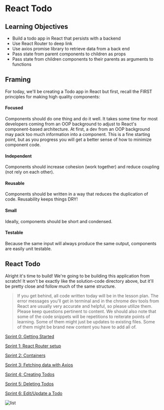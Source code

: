 # React Todo

## Learning Objectives
- Build a todo app in React that persists with a backend
- Use React Router to deep link
- Use axios promise library to retrieve data from a back end
- Pass state from parent components to children as props
- Pass state from children components to their parents as arguments to functions

## Framing
For today, we'll be creating a Todo app in React but first, recall the FIRST principles for making high quality components:

#### Focused

Components should do one thing and do it well. It takes some time for most developers coming from an OOP background to adjust to React's component-based architecture. At first, a dev from an OOP background may pack too much information into a component. This is a fine starting point, but as you progress you will get a better sense of how to minimize component code.

#### Independent

Components should increase cohesion (work together) and reduce coupling (not rely on each other).

#### Reusable

Components should be written in a way that reduces the duplication of code. Reusability keeps things DRY!

#### Small

Ideally, components should be short and condensed.

#### Testable

Because the same input will always produce the same output, components are easily unit testable.

## React Todo
Alright it's time to build! We're going to be building this application from scratch! It won't be exactly like the solution-code directory above, but it'll be pretty close and follow much of the same structure.

> If you get behind, all code written today will be in the lesson plan. The error messages you'll get in terminal and in the chrome dev tools from React are usually very accurate and helpful, so please utilize them. Please keep questions pertinent to content. We should also note that some of the code snippets will be repetitions to reiterate points of learning. Some of them might just be updates to existing files. Some of them might be brand new content you have to add all of.

[Sprint 0: Getting Started](sprints/Sprint0.md)

[Sprint 1: React Router setup](sprints/Sprint1.md)

[Sprint 2: Containers](sprints/Sprint2.md)

[Sprint 3: Fetching data with Axios](sprints/Sprint3.md)

[Sprint 4: Creating Todos](sprints/Sprint4.md)

[Sprint 5: Deleting Todos](sprints/Sprint5.md)

[Sprint 6: Edit/Update a Todo](sprints/Sprint6.md)

![list](https://media.giphy.com/media/26ufnwz3wDUli7GU0/giphy.gif)
